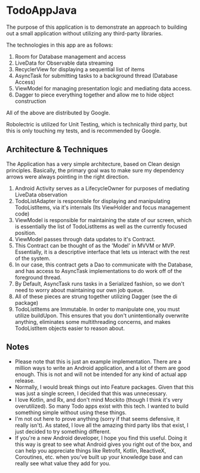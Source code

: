 # TodoAppJava

The purpose of this application is to demonstrate an approach to building out a small application without utilizing any third-party libraries.

The technologies in this app are as follows:

1. Room for Database management and access
1. LiveData for Observable data streaming
1. RecyclerView for displaying a sequential list of items
1. AsyncTask for submitting tasks to a background thread (Database Access)
1. ViewModel for managing presentation logic and mediating data access.
1. Dagger to piece everything together and allow me to hide object construction

All of the above are distributed by Google.

Robolectric is utilized for Unit Testing, which is technically third party, but this is only touching my tests, and is recommended by Google.

## Architecture & Techniques

The Application has a very simple architecture, based on Clean design principles. Basically, the primary goal was to make sure my dependency arrows were always pointing in the right direction.

1. Android Activity serves as a LifecycleOwner for purposes of mediating LiveData observation
1. TodoListAdapter is responsible for displaying and manipulating TodoListItems, via it's internals (Its ViewHolder and focus management code)
1. ViewModel is responsible for maintaining the state of our screen, which is essentially the list of TodoListItems as well as the currently focused position.
1. ViewModel passes through data updates to it's Contract.
1. This Contract can be thought of as the 'Model' in MVVM or MVP.  Essentially, it is a descriptive interface that lets us interact with the rest of the system.
1. In our case, this contract gets a Dao to communicate with the Database, and has access to AsyncTask implementations to do work off of the foreground thread.
1. By Default, AsyncTask runs tasks in a Serialized fashion, so we don't need to worry about maintaining our own job queue.
1. All of these pieces are strung together utilizing Dagger (see the di package)
1. TodoListItems are Immutable. In order to manipulate one, you must utilize buildUpon. This ensures that you don't unintentionally overwrite anything, eliminates some multithreading concerns, and makes TodoListItem objects easier to reason about.

## Notes

* Please note that this is just an example implementation. There are a million ways to write an Android application, and a lot of them are good enough. This is not and will not be intended for any kind of actual app release.
* Normally, I would break things out into Feature packages. Given that this was just a single screen, I decided that this was unnecessary.
* I love Kotlin, and Rx, and don't mind Mockito (though I think it's very overutilized). So many Todo apps exist with this tech. I wanted to build something simple without using these things.
* I'm not out here to prove anything (sorry if that seems defensive, it really isn't). As stated, I love all the amazing third party libs that exist, I just decided to try something different.
* If you're a new Android developer, I hope you find this useful. Doing it this way is great to see what Android gives you right out of the box, and can help you appreciate things like Retrofit, Kotlin, ReactiveX, Coroutines, etc. when you've built up your knowledge base and can really see what value they add for you.
